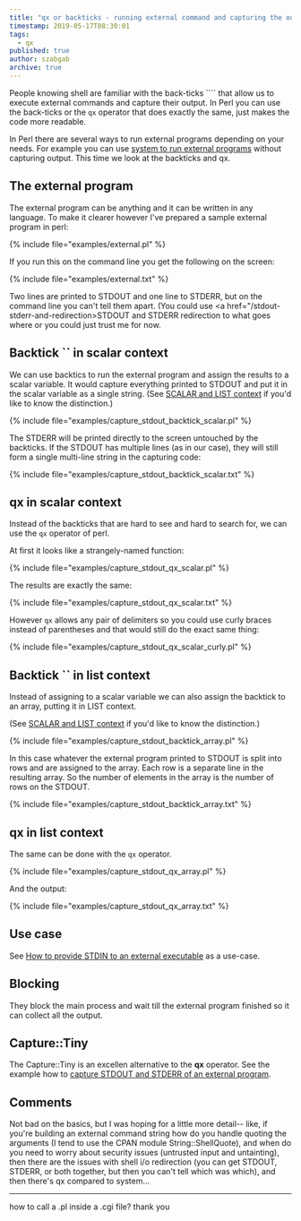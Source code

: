 ```yaml
---
title: "qx or backticks - running external command and capturing the output"
timestamp: 2019-05-17T08:30:01
tags:
  - qx
published: true
author: szabgab
archive: true
---
```



People knowing shell are familiar with the back-ticks ```` that allow us to execute external commands and capture
their output. In Perl you can use the back-ticks or the `qx` operator that does exactly the same, just makes the
code more readable.

In Perl there are several ways to run external programs depending on your needs.
For example you can use [system to run external programs](/running-external-programs-from-perl) without
capturing output. This time we look at the backticks and qx.


## The external program

The external program can be anything and it can be written in any language. To make it clearer however I've prepared a
sample external program in perl:

{% include file="examples/external.pl" %}

If you run this on the command line you get the following on the screen:

{% include file="examples/external.txt" %}

Two lines are printed to STDOUT and one line to STDERR, but on the command line you can't tell them apart. (You could
use <a href="/stdout-stderr-and-redirection>STDOUT and STDERR redirection</a> to what goes where or you could just trust
me for now.

## Backtick `` in scalar context

We can use backtics to run the external program and assign the results to a scalar variable. It would capture everything
printed to STDOUT and put it in the scalar variable as a single string.
(See [SCALAR and LIST context](/scalar-and-list-context-in-perl) if you'd like to know the distinction.)

{% include file="examples/capture_stdout_backtick_scalar.pl" %}

The STDERR will be printed directly to the screen untouched by the backticks. If the STDOUT has multiple lines (as in
our case), they will still form a single multi-line string in the capturing code:

{% include file="examples/capture_stdout_backtick_scalar.txt" %}


## qx in scalar context

Instead of the backticks that are hard to see and hard to search for, we can use the `qx` operator of perl.

At first it looks like a strangely-named function:

{% include file="examples/capture_stdout_qx_scalar.pl" %}

The results are exactly the same:

{% include file="examples/capture_stdout_qx_scalar.txt" %}

However `qx` allows any pair of delimiters so you could use curly braces instead of parentheses
and that would still do the exact same thing:

{% include file="examples/capture_stdout_qx_scalar_curly.pl" %}


## Backtick `` in list context

Instead of assigning to a scalar variable we can also assign the backtick to an array, putting it in LIST context.

(See [SCALAR and LIST context](/scalar-and-list-context-in-perl) if you'd like to know the distinction.)

{% include file="examples/capture_stdout_backtick_array.pl" %}

In this case whatever the external program printed to STDOUT is split into rows and are assigned to the array. Each row
is a separate line in the resulting array. So the number of elements in the array is the number of rows on the STDOUT.

{% include file="examples/capture_stdout_backtick_array.txt" %}

## qx in list context

The same can be done with the `qx` operator.

{% include file="examples/capture_stdout_qx_array.pl" %}

And the output:

{% include file="examples/capture_stdout_qx_array.txt" %}


## Use case

See [How to provide STDIN to an external executable](/how-to-provide-stdin-to-an-external-executable) as a
use-case.

## Blocking

They block the main process and wait till the external program finished so it can collect all the output.

## Capture::Tiny

The Capture::Tiny is an excellen alternative to the <b>qx</b> operator. See the example how to
[capture STDOUT and STDERR of an external program](/capture-stdout-stderr-of-external-program).

## Comments

Not bad on the basics, but I was hoping for a little more detail-- like, if you're building an external command string how do you handle quoting the arguments (I tend to use the CPAN module String::ShellQuote), and when do you need to worry about security issues (untrusted input and untainting), then there are the issues with shell i/o redirection (you can get STDOUT, STDERR, or both together, but then you can't tell which was which), and then there's qx compared to system...

<hr>

how to call a .pl inside a .cgi file? thank you
